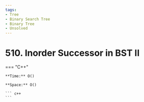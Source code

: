 ```yaml
---
tags:
- Tree
- Binary Search Tree
- Binary Tree
- Unsolved
---
```



# 510. Inorder Successor in BST II

=== "C++"

    **Time:** O()

    **Space:** O()

    ``` c++
    ```